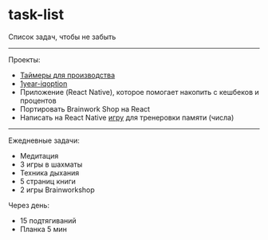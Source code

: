 # task-list
Список задач, чтобы не забыть

---

Проекты:
* [Таймеры для производства](https://github.com/Luchanso/bottleneck-app)
* [1year-iqoption](https://github.com/Luchanso/1year-iqoption)
* Приложение (React Native), которое помогает накопить с кешбеков и процентов
* Портировать Brainwork Shop на React
* Написать на React Native [игру](https://www.uplabs.com/posts/codepen-react-memory-game) для тренеровки памяти (числа)

---

Ежедневные задачи:
* Медитация
* 3 игры в шахматы
* Техника дыхания
* 5 страниц книги
* 2 игры Brainworkshop

Через день:
* 15 подтягиваний
* Планка 5 мин
